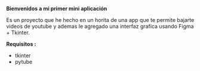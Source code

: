  **Bienvenidos a mi primer mini aplicación**
 
Es un proyecto que he hecho en un horita de una app que te permite bajarte videos de youtube y ademas le agregado una interfaz grafica usando Figma + Tkinter.

**Requisitos :** 
- tkinter
- pytube 


